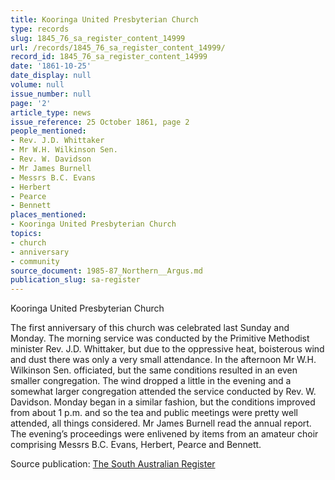 ```yaml
---
title: Kooringa United Presbyterian Church
type: records
slug: 1845_76_sa_register_content_14999
url: /records/1845_76_sa_register_content_14999/
record_id: 1845_76_sa_register_content_14999
date: '1861-10-25'
date_display: null
volume: null
issue_number: null
page: '2'
article_type: news
issue_reference: 25 October 1861, page 2
people_mentioned:
- Rev. J.D. Whittaker
- Mr W.H. Wilkinson Sen.
- Rev. W. Davidson
- Mr James Burnell
- Messrs B.C. Evans
- Herbert
- Pearce
- Bennett
places_mentioned:
- Kooringa United Presbyterian Church
topics:
- church
- anniversary
- community
source_document: 1985-87_Northern__Argus.md
publication_slug: sa-register
---
```


Kooringa United Presbyterian Church

The first anniversary of this church was celebrated last Sunday and Monday.  The morning service was conducted by the Primitive Methodist minister Rev. J.D. Whittaker, but due to the oppressive heat, boisterous wind and dust there was only a very small attendance.  In the afternoon Mr W.H. Wilkinson Sen. officiated, but the same conditions resulted in an even smaller congregation.  The wind dropped a little in the evening and a somewhat larger congregation attended the service conducted by Rev. W. Davidson.  Monday began in a similar fashion, but the conditions improved from about 1 p.m. and so the tea and public meetings were pretty well attended, all things considered.  Mr James Burnell read the annual report.  The evening’s proceedings were enlivened by items from an amateur choir comprising Messrs B.C. Evans, Herbert, Pearce and Bennett.

Source publication: [The South Australian Register](/publications/sa-register/)
